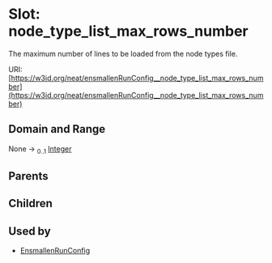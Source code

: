 
# Slot: node_type_list_max_rows_number


The maximum number of lines to be loaded from the node types file.

URI: [https://w3id.org/neat/ensmallenRunConfig__node_type_list_max_rows_number](https://w3id.org/neat/ensmallenRunConfig__node_type_list_max_rows_number)


## Domain and Range

None &#8594;  <sub>0..1</sub> [Integer](types/Integer.md)

## Parents


## Children


## Used by

 * [EnsmallenRunConfig](EnsmallenRunConfig.md)
